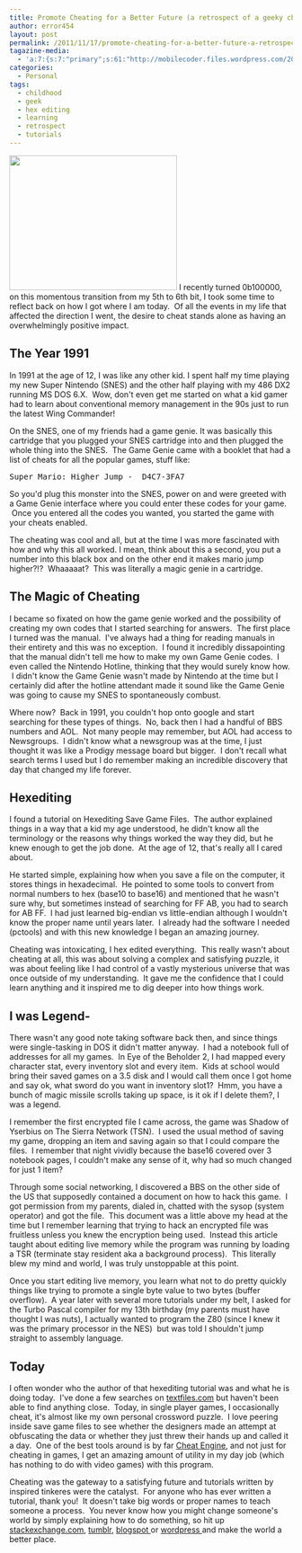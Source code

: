 ```yaml
---
title: Promote Cheating for a Better Future (a retrospect of a geeky childhood)
author: error454
layout: post
permalink: /2011/11/17/promote-cheating-for-a-better-future-a-retrospect-of-a-geeky-childhood/
tagazine-media:
  - 'a:7:{s:7:"primary";s:61:"http://mobilecoder.files.wordpress.com/2011/10/game_genie.png";s:6:"images";a:1:{s:61:"http://mobilecoder.files.wordpress.com/2011/10/game_genie.png";a:6:{s:8:"file_url";s:61:"http://mobilecoder.files.wordpress.com/2011/10/game_genie.png";s:5:"width";s:3:"298";s:6:"height";s:3:"240";s:4:"type";s:5:"image";s:4:"area";s:5:"71520";s:9:"file_path";s:0:"";}}s:6:"videos";a:0:{}s:11:"image_count";s:1:"1";s:6:"author";s:8:"11758919";s:7:"blog_id";s:8:"11929434";s:9:"mod_stamp";s:19:"2011-11-18 06:13:49";}'
categories:
  - Personal
tags:
  - childhood
  - geek
  - hex editing
  - learning
  - retrospect
  - tutorials
---
```

<img class="alignleft" title="game_genie" src="{{ site.url }}/assets/uploads/2011/10/game_genie.png" alt="" width="298" height="240" />  
I recently turned 0b100000, on this momentous transition from my 5th to 6th bit, I took some time to reflect back on how I got where I am today.  Of all the events in my life that affected the direction I went, the desire to cheat stands alone as having an overwhelmingly positive impact.



## The Year 1991

In 1991 at the age of 12, I was like any other kid. I spent half my time playing my new Super Nintendo (SNES) and the other half playing with my 486 DX2 running MS DOS 6.X.  Wow, don't even get me started on what a kid gamer had to learn about conventional memory management in the 90s just to run the latest Wing Commander!

On the SNES, one of my friends had a game genie. It was basically this cartridge that you plugged your SNES cartridge into and then plugged the whole thing into the SNES.  The Game Genie came with a booklet that had a list of cheats for all the popular games, stuff like:

<pre>Super Mario: Higher Jump -  D4C7-3FA7</pre>

So you'd plug this monster into the SNES, power on and were greeted with a Game Genie interface where you could enter these codes for your game.  Once you entered all the codes you wanted, you started the game with your cheats enabled.

The cheating was cool and all, but at the time I was more fascinated with how and why this all worked. I mean, think about this a second, you put a number into this black box and on the other end it makes mario jump higher?!?  Whaaaaat?  This was literally a magic genie in a cartridge.

## The Magic of Cheating

I became so fixated on how the game genie worked and the possibility of creating my own codes that I started searching for answers.  The first place I turned was the manual.  I've always had a thing for reading manuals in their entirety and this was no exception.  I found it incredibly dissapointing that the manual didn't tell me how to make my own Game Genie codes.  I even called the Nintendo Hotline, thinking that they would surely know how.  I didn't know the Game Genie wasn't made by Nintendo at the time but I certainly did after the hotline attendant made it sound like the Game Genie was going to cause my SNES to spontaneously combust.

Where now?  Back in 1991, you couldn't hop onto google and start searching for these types of things.  No, back then I had a handful of BBS numbers and AOL.  Not many people may remember, but AOL had access to Newsgroups.  I didn't know what a newsgroup was at the time, I just thought it was like a Prodigy message board but bigger.  I don't recall what search terms I used but I do remember making an incredible discovery that day that changed my life forever.

## Hexediting

I found a tutorial on Hexediting Save Game Files.  The author explained things in a way that a kid my age understood, he didn't know all the terminology or the reasons why things worked the way they did, but he knew enough to get the job done.  At the age of 12, that's really all I cared about.

He started simple, explaining how when you save a file on the computer, it stores things in hexadecimal.  He pointed to some tools to convert from normal numbers to hex (base10 to base16) and mentioned that he wasn't sure why, but sometimes instead of searching for FF AB, you had to search for AB FF.  I had just learned big-endian vs little-endian although I wouldn't know the proper name until years later.  I already had the software I needed (pctools) and with this new knowledge I began an amazing journey.

Cheating was intoxicating, I hex edited everything.  This really wasn't about cheating at all, this was about solving a complex and satisfying puzzle, it was about feeling like I had control of a vastly mysterious universe that was once outside of my understanding.  It gave me the confidence that I could learn anything and it inspired me to dig deeper into how things work.

## I was Legend-

There wasn't any good note taking software back then, and since things were single-tasking in DOS it didn't matter anyway.  I had a notebook full of addresses for all my games.  In Eye of the Beholder 2, I had mapped every character stat, every inventory slot and every item.  Kids at school would bring their saved games on a 3.5 disk and I would call them once I got home and say ok, what sword do you want in inventory slot1?  Hmm, you have a bunch of magic missile scrolls taking up space, is it ok if I delete them?, I was a legend.

I remember the first encrypted file I came across, the game was Shadow of Yserbius on The Sierra Network (TSN).  I used the usual method of saving my game, dropping an item and saving again so that I could compare the files.  I remember that night vividly because the base16 covered over 3 notebook pages, I couldn't make any sense of it, why had so much changed for just 1 item?

Through some social networking, I discovered a BBS on the other side of the US that supposedly contained a document on how to hack this game.  I got permission from my parents, dialed in, chatted with the sysop (system operator) and got the file.  This document was a little above my head at the time but I remember learning that trying to hack an encrypted file was fruitless unless you knew the encryption being used.  Instead this article taught about editing live memory while the program was running by loading a TSR (terminate stay resident aka a background process).  This literally blew my mind and world, I was truly unstoppable at this point.

Once you start editing live memory, you learn what not to do pretty quickly things like trying to promote a single byte value to two bytes (buffer overflow).  A year later with several more tutorials under my belt, I asked for the Turbo Pascal compiler for my 13th birthday (my parents must have thought I was nuts), I actually wanted to program the Z80 (since I knew it was the primary processor in the NES)  but was told I shouldn't jump straight to assembly language.

## Today

I often wonder who the author of that hexediting tutorial was and what he is doing today.  I've done a few searches on <a href="http://www.textfiles.com" target="_blank">textfiles.com</a> but haven't been able to find anything close.  Today, in single player games, I occasionally cheat, it's almost like my own personal crossword puzzle.  I love peering inside save game files to see whether the designers made an attempt at obfuscating the data or whether they just threw their hands up and called it a day.  One of the best tools around is by far <a href="http://cheatengine.org/" target="_blank">Cheat Engine</a>, and not just for cheating in games, I get an amazing amount of utility in my day job (which has nothing to do with video games) with this program.

Cheating was the gateway to a satisfying future and tutorials written by inspired tinkeres were the catalyst.  For anyone who has ever written a tutorial, thank you!  It doesn't take big words or proper names to teach someone a process.  You never know how you might change someone's world by simply explaining how to do something, so hit up <a href="http://stackexchange.com/" target="_blank">stackexchange.com</a>, <a href="http://www.tumblr.com" target="_blank">tumblr</a>, <a href="http://blogspot.com" target="_blank">blogspot </a>or <a href="http://wordpress.com" target="_blank">wordpress </a>and make the world a better place.